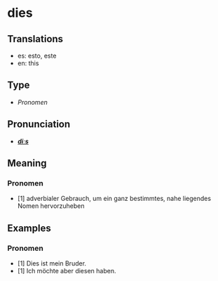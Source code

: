 # dies
## Translations
- es: esto, este
- en: this
## Type
- _Pronomen_
## Pronunciation
- **_[diːs](https://commons.wikimedia.org/wiki/File:De-dies.ogg)_**
## Meaning
### Pronomen
- [1] adverbialer Gebrauch, um ein ganz bestimmtes, nahe liegendes Nomen hervorzuheben
## Examples
### Pronomen
- [1] Dies ist mein Bruder.
- [1] Ich möchte aber diesen haben.
